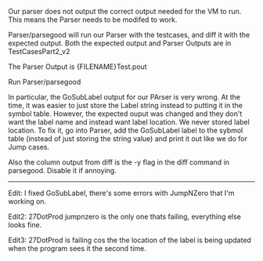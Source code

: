 Our parser does not output the correct output needed for the VM to run. This means the Parser needs to be modifed to work.

Parser/parsegood will run our Parser with the testcases, and diff it with the expected output. Both the expected output and Parser Outputs are in TestCasesPart2_v2

The Parser Output is {FILENAME}Test.pout

Run Parser/parsegood

In particular, the GoSubLabel output for our PArser is very wrong. At the time, it was easier to just store the Label string instead to putting it in the symbol table.
However, the expected ouput was changed and they don't want the label name and instead want label location. We never stored label location. To fix it, go into Parser, 
add the GoSubLabel label to the sybmol table (instead of just storing the string value) and print it out like we do for Jump cases.


Also the column output from diff is the -y flag in the diff command in parsegood. Disable it if annoying.

---
Edit: I fixed GoSubLabel, there's some errors with JumpNZero that I'm working on.

Edit2: 27DotProd jumpnzero is the only one thats failing, everything else looks fine.

Edit3: 27DotProd is failing cos the the location of the label is being updated when the program sees it the second time.
